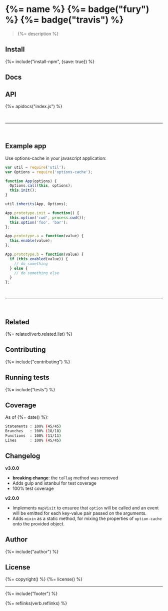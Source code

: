 # {%= name %} {%= badge("fury") %} {%= badge("travis") %}

> {%= description %}

## Install
{%= include("install-npm", {save: true}) %}

## Docs

<!-- toc -->

## API
{%= apidocs("index.js") %}

<br>

***

<br>

## Example app

Use options-cache in your javascript application:

```js
var util = require('util');
var Options = require('options-cache');

function App(options) {
  Options.call(this, options);
  this.init();
}

util.inherits(App, Options);

App.prototype.init = function() {
  this.option('cwd', process.cwd());
  this.option('foo', 'bar');
};

App.prototype.a = function(value) {
  this.enable(value);
};

App.prototype.b = function(value) {
  if (this.enabled(value)) {
    // do something
  } else {
    // do something else
  }
};
```

<br>

***

<br>


## Related
{%= related(verb.related.list) %}

## Contributing
{%= include("contributing") %}

## Running tests
{%= include("tests") %}

## Coverage

As of {%= date() %}:

```sh
Statements : 100% (45/45)
Branches   : 100% (18/18)
Functions  : 100% (11/11)
Lines      : 100% (45/45)
```

## Changelog

**v3.0.0**

- **breaking change**: the `toFlag` method was removed
- Adds gulp and istanbul for test coverage
- 100% test coverage

**v2.0.0**

- Implements `mapVisit` to ensuree that `option` will be called and an event will be emitted for each key-value pair passed on the arguments.
- Adds `mixin` as a static method, for mixing the properties of `option-cache` onto the provided object.

## Author
{%= include("author") %}

## License
{%= copyright() %}
{%= license() %}

***

{%= include("footer") %}

{%= reflinks(verb.reflinks) %}
